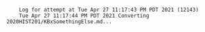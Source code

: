         Log for attempt at Tue Apr 27 11:17:43 PM PDT 2021 (12143)
        Tue Apr 27 11:17:44 PM PDT 2021 Converting 2020HIST201/KBxSomethingElse.md...

